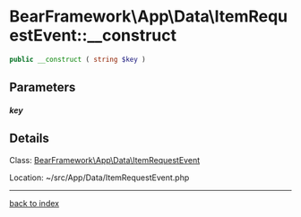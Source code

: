 # BearFramework\App\Data\ItemRequestEvent::__construct

```php
public __construct ( string $key )
```

## Parameters

##### key

## Details

Class: [BearFramework\App\Data\ItemRequestEvent](bearframework.app.data.itemrequestevent.class.md)

Location: ~/src/App/Data/ItemRequestEvent.php

---

[back to index](index.md)


